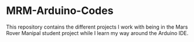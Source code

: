 # MRM-Arduino-Codes
This repository contains the different projects I work with being in the Mars Rover Manipal student project while I learn my way around the Arduino IDE.
